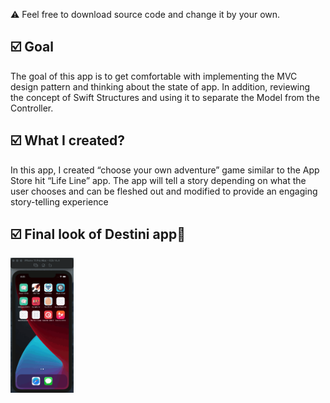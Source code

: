 ⚠️ Feel free to download source code and change it by your own.
<h2>☑️ Goal</h2>
<p>The goal of this app is to get comfortable with implementing the MVC design pattern and thinking about the state of app. In addition, reviewing the concept of Swift Structures and using it to separate the Model from the Controller.</p>
<h2>☑️ What I created?</h2>
<p>In this app, I created “choose your own adventure” game similar to the App Store  hit “Life Line” app. The app will tell a story depending on what the user chooses and can be fleshed out and modified to provide an engaging story-telling experience</p>
<h2>☑️ Final look of Destini app🔮</h2>
<img src="destini.gif" alt="destini" width="20%" height="50%">

